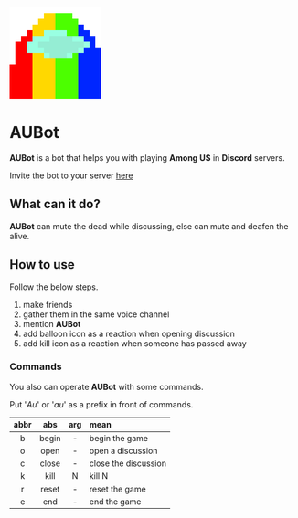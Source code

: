 ![](icon.png)
# AUBot

**AUBot** is a bot that helps you with playing **Among US** in **Discord** servers.

Invite the bot to your server [here](https://discord.com/api/oauth2/authorize?client_id=865819939935748096&permissions=12582912&scope=bot)

## What can it do?
**AUBot** can mute the dead while discussing, else can mute and deafen the alive.

## How to use
Follow the below steps.
1. make friends
2. gather them in the same voice channel
3. mention **AUBot**
4. add balloon icon as a reaction when opening discussion
5. add kill icon as a reaction when someone has passed away

### Commands
You also can operate **AUBot** with some commands.

Put '*Au*' or '*au*' as a prefix in front of commands.

| abbr | abs | arg | mean |
| :-: | :-: | :-: | :-- |
| b | begin | - | begin the game |
| o | open | - | open a discussion |
| c | close | - | close the discussion |
| k | kill | N | kill N |
| r | reset | - | reset the game |
| e | end | - | end the game |
